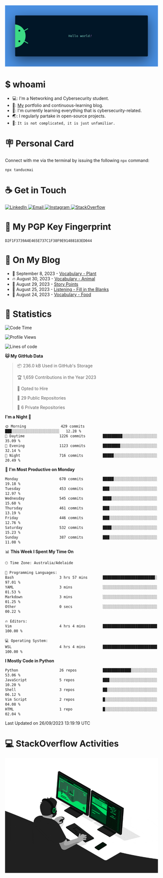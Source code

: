 <p align="center"><img src="assets/banner.png" /></p>

[//]: ![](https://github.com/tanducmai/tanducmai/actions/workflows/waka-stats.yml/badge.svg)
[//]: ![](https://github.com/tanducmai/tanducmai/actions/workflows/latest-blogs.yml/badge.svg)
[//]: ![](https://github.com/tanducmai/tanducmai/actions/workflows/stackoverflow-activities.yml/badge.svg)

# $ whoami

- 💻: I'm a Networking and Cybersecurity student.
- 🔭: [My](https://tanducmai.com/) portfolio and continuous-learning blog.
- 🌱: I'm currently learning everything that is cybersecurity-related.
- 🌏: I regularly partake in open-source projects.
- 💬: `It is not complicated, it is just unfamiliar.`

# 🪧 Personal Card

Connect with me via the terminal by issuing the following `npx` command:

```bash
npx tanducmai
```

# ☕ Get in Touch

<a target="_blank" href="https://www.linkedin.com/in/tanducmai/">
  <img alt="LinkedIn" src="https://img.shields.io/badge/LinkedIn-0077B5?style=for-the-badge&logo=linkedin&logoColor=white" />
</a>
<a target="_blank" href="mailto:henryfromvietnam@gmail.com">
  <img alt="Email" src="https://img.shields.io/badge/Gmail-D14836?style=for-the-badge&logo=gmail&logoColor=white" />
</a>
<a target="_blank" href="https://www.instagram.com/henry.maii/">
  <img alt="Instagram" src="https://img.shields.io/badge/Instagram-E4405F?style=for-the-badge&logo=instagram&logoColor=white" />
</a>
<a target="_blank" href="https://stackoverflow.com/users/16999206/tanducmai">
  <img alt="StackOverflow" src="https://img.shields.io/static/v1?message=Stackoverflow&logo=stackoverflow&label=&color=FE7A16&logoColor=white&labelColor=&style=for-the-badge" />
</a>

# 🔐 My PGP Key Fingerprint

`D2F1F3739A4E465E737C1F38F9E91488183ED044`

# 📜 On My Blog

<!-- BLOG-POST-LIST:START -->
 - 💯 September 8, 2023 - [Vocabulary - Plant](https://tanducmai.com/posts/glossaries/vocabulary-plant/)
 - 🔥 August 30, 2023 - [Vocabulary - Animal](https://tanducmai.com/posts/glossaries/vocabulary-animal/)
 - 💫 August 29, 2023 - [Story Points](https://tanducmai.com/posts/agile-development-and-governance/story-points/)
 - 🚀 August 25, 2023 - [Listening - Fill in the Blanks](https://tanducmai.com/posts/glossaries/lfib/)
 - 🌮 August 24, 2023 - [Vocabulary - Food](https://tanducmai.com/posts/glossaries/vocabulary-food/)<!-- BLOG-POST-LIST:END -->

# 🔢 Statistics

<!--START_SECTION:waka-->
![Code Time](http://img.shields.io/badge/Code%20Time-133%20hrs%2054%20mins-blue)

![Profile Views](http://img.shields.io/badge/Profile%20Views-2-blue)

![Lines of code](https://img.shields.io/badge/From%20Hello%20World%20I%27ve%20Written-9.1%20million%20lines%20of%20code-blue)

**🐱 My GitHub Data** 

> 📦 236.0 kB Used in GitHub's Storage 
 > 
> 🏆 1,659 Contributions in the Year 2023
 > 
> 💼 Opted to Hire
 > 
> 📜 29 Public Repositories 
 > 
> 🔑 6 Private Repositories 
 > 
**I'm a Night 🦉** 

```text
🌞 Morning                429 commits         ███░░░░░░░░░░░░░░░░░░░░░░   12.28 % 
🌆 Daytime                1226 commits        █████████░░░░░░░░░░░░░░░░   35.09 % 
🌃 Evening                1123 commits        ████████░░░░░░░░░░░░░░░░░   32.14 % 
🌙 Night                  716 commits         █████░░░░░░░░░░░░░░░░░░░░   20.49 % 
```
📅 **I'm Most Productive on Monday** 

```text
Monday                   670 commits         █████░░░░░░░░░░░░░░░░░░░░   19.18 % 
Tuesday                  453 commits         ███░░░░░░░░░░░░░░░░░░░░░░   12.97 % 
Wednesday                545 commits         ████░░░░░░░░░░░░░░░░░░░░░   15.60 % 
Thursday                 461 commits         ███░░░░░░░░░░░░░░░░░░░░░░   13.19 % 
Friday                   446 commits         ███░░░░░░░░░░░░░░░░░░░░░░   12.76 % 
Saturday                 532 commits         ████░░░░░░░░░░░░░░░░░░░░░   15.23 % 
Sunday                   387 commits         ███░░░░░░░░░░░░░░░░░░░░░░   11.08 % 
```


📊 **This Week I Spent My Time On** 

```text
🕑︎ Time Zone: Australia/Adelaide

💬 Programming Languages: 
Bash                     3 hrs 57 mins       ████████████████████████░   97.01 % 
YAML                     3 mins              ░░░░░░░░░░░░░░░░░░░░░░░░░   01.53 % 
Markdown                 3 mins              ░░░░░░░░░░░░░░░░░░░░░░░░░   01.25 % 
Other                    0 secs              ░░░░░░░░░░░░░░░░░░░░░░░░░   00.22 % 

🔥 Editors: 
Vim                      4 hrs 4 mins        █████████████████████████   100.00 % 

💻 Operating System: 
WSL                      4 hrs 4 mins        █████████████████████████   100.00 % 
```

**I Mostly Code in Python** 

```text
Python                   26 repos            █████████████░░░░░░░░░░░░   53.06 % 
JavaScript               5 repos             ███░░░░░░░░░░░░░░░░░░░░░░   10.20 % 
Shell                    3 repos             ██░░░░░░░░░░░░░░░░░░░░░░░   06.12 % 
Vim Script               2 repos             █░░░░░░░░░░░░░░░░░░░░░░░░   04.08 % 
HTML                     1 repo              █░░░░░░░░░░░░░░░░░░░░░░░░   02.04 % 
```




 Last Updated on 26/09/2023 13:19:19 UTC
<!--END_SECTION:waka-->

# 💻 StackOverflow Activities

<!-- STACKOVERFLOW:START -->
<!-- STACKOVERFLOW:END -->

<p align="center"><img src="assets/developer.gif" /></p>
